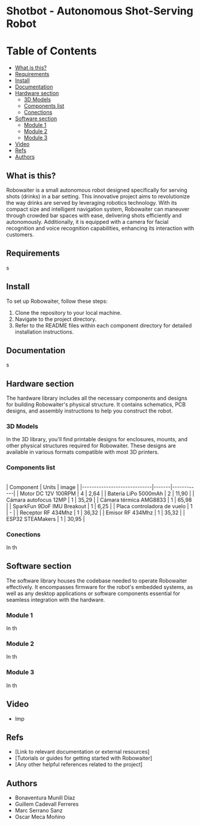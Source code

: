 # Shotbot - Autonomous Shot-Serving Robot
# Table of Contents
   * [What is this?](#what-is-this)
   * [Requirements](#requirements)
   * [Install](#install)
   * [Documentation](#documentation)
   * [Hardware section](#hardware-section)
      * [3D Models](#3d-models)
      * [Components list](#components-list)
      * [Conections](#conections)
   * [Software section](#software-section)
      * [Module 1](#module-1)
      * [Module 2](#module-2)
      * [Module 3](#module-3)
   * [Video](#video)
   * [Refs](#refs)
   * [Authors](#authors)

## What is this?
Robowaiter is a small autonomous robot designed specifically for serving shots (drinks) in a bar setting. This innovative project aims to revolutionize the way drinks are served by leveraging robotics technology. With its compact size and intelligent navigation system, Robowaiter can maneuver through crowded bar spaces with ease, delivering shots efficiently and autonomously. Additionally, it is equipped with a camera for facial recognition and voice recognition capabilities, enhancing its interaction with customers.

## Requirements
s

## Install
To set up Robowaiter, follow these steps:
1. Clone the repository to your local machine.
2. Navigate to the project directory.
3. Refer to the README files within each component directory for detailed installation instructions.

## Documentation
s

## Hardware section
The hardware library includes all the necessary components and designs for building Robowaiter's physical structure. It contains schematics, PCB designs, and assembly instructions to help you construct the robot.

### 3D Models
In the 3D library, you'll find printable designs for enclosures, mounts, and other physical structures required for Robowaiter. These designs are available in various formats compatible with most 3D printers.

### Components list
</br>
| Component                   | Units | image |
|-----------------------------|-------|------------|
| Motor DC 12V 100RPM         | 4     | 2,64       |
| Batería LiPo 5000mAh        | 2     | 11,90      |
| Cámara autofocus 12MP       | 1     | 35,29      | 
| Cámara térmica AMG8833      | 1     | 65,98      | 
| SparkFun 9DoF IMU Breakout  | 1     | 6,25       |
| Placa controladora de vuelo | 1     | -          | 
| Receptor RF 434Mhz          | 1     | 36,32      | 
| Emisor RF 434Mhz            | 1     | 35,32      | 
| ESP32 STEAMakers            | 1     | 30,95      | 
</br>

### Conections
In th

## Software section
The software library houses the codebase needed to operate Robowaiter effectively. It encompasses firmware for the robot's embedded systems, as well as any desktop applications or software components essential for seamless integration with the hardware.

### Module 1
In th

### Module 2
In th

### Module 3
In th 

## Video
- Imp

## Refs
- [Link to relevant documentation or external resources]
- [Tutorials or guides for getting started with Robowaiter]
- [Any other helpful references related to the project]

## Authors
- Bonaventura Munill Díaz
- Guillem Cadevall Ferreres
- Marc Serrano Sanz
- Oscar Meca Moñino
